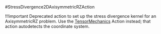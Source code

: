 #StressDivergence2DAxisymmetricRZAction

!!!important
    Deprecated action to set up the stress divergence kernel for an AxisymmetricRZ problem.  Use the [TensorMechanics](/TensorMechanics.md) Action instead; that action autodetects the coordinate system.
